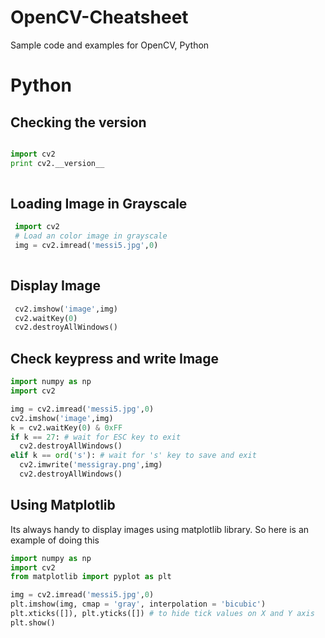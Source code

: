 # OpenCV-Cheatsheet
Sample code and examples for OpenCV, Python 


# Python

## Checking the version

```python

import cv2
print cv2.__version__
  
```

## Loading Image in Grayscale

```python
 import cv2
 # Load an color image in grayscale
 img = cv2.imread('messi5.jpg',0)
  
```

## Display Image

```python
 cv2.imshow('image',img)
 cv2.waitKey(0)
 cv2.destroyAllWindows()
```

## Check keypress and write Image

```python 
import numpy as np
import cv2

img = cv2.imread('messi5.jpg',0)
cv2.imshow('image',img)
k = cv2.waitKey(0) & 0xFF
if k == 27: # wait for ESC key to exit
  cv2.destroyAllWindows()
elif k == ord('s'): # wait for 's' key to save and exit
  cv2.imwrite('messigray.png',img)
  cv2.destroyAllWindows()

```

## Using Matplotlib

Its always handy to display images using matplotlib library. So here is an example of doing this 

```python
import numpy as np
import cv2
from matplotlib import pyplot as plt

img = cv2.imread('messi5.jpg',0)
plt.imshow(img, cmap = 'gray', interpolation = 'bicubic')
plt.xticks([]), plt.yticks([]) # to hide tick values on X and Y axis
plt.show()

```

